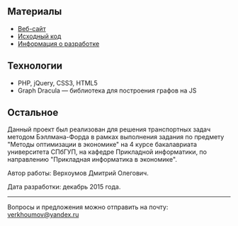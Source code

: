 Материалы
---
* [Веб-сайт](http://moe.verkhoumov.ru/)
* [Исходный код](https://github.com/verkhoumov/project-shortWayOnGraph/tree/master/project)
* [Информация о разработке](https://verkhoumov.ru/projects/short-way-on-graph)

Технологии
---
* PHP, jQuery, CSS3, HTML5
* Graph Dracula — библиотека для построения графов на JS

Остальное
---
Данный проект был реализован для решения транспортных задач методом Бэллмана-Форда в рамках выполнения задания по предмету "Методы оптимизации в экономике" на 4 курсе бакалавриата университета СПбГУП, на кафедре Прикладной информатики, по направлению "Прикладная информатика в экономике".

Автор работы: Верхоумов Дмитрий Олегович.

Дата разработки: декабрь 2015 года.

---
Вопросы и предложения можно отправить на почту: verkhoumov@yandex.ru
